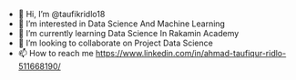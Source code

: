 - 👋 Hi, I’m @taufikridlo18
- 👀 I’m interested in Data Science And Machine Learning
- 🌱 I’m currently learning Data Science In Rakamin Academy
- 💞️ I’m looking to collaborate on Project Data Science
- 📫 How to reach me https://www.linkedin.com/in/ahmad-taufiqur-ridlo-511668190/

<!---
taufikridlo18/taufikridlo18 is a ✨ special ✨ repository because its `README.md` (this file) appears on your GitHub profile.
You can click the Preview link to take a look at your changes.
--->
